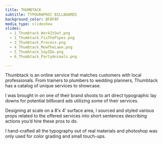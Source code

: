 ```yaml
---
title: THUMBTACK
subtitle: TYPOGRAPHIC BILLBOARDS
background_color: BFBFBF
media_type: slideshow
slides:
  - 1_Thumbtack_WorkItOut.png
  - 2_Thumbtack_FixThePipes.png
  - 3_Thumbtack_Process.png
  - 4_Thumbtack_MowTheLawn.png
  - 5_Thumbtack_SayIDo.png
  - 6_Thumbtack_PartyAnimals.png

---
```


<p>
Thumbtack is an online service that matches customers with local professionals. From trainers to plumbers to wedding planners, Thumbtack has a catalog of unique services to showcase.
</p>

<p>
I was brought in on one of their brand shoots to art direct typographic lay downs for potential billboard ads utilizing some of their services.
</p>

<p>
Designing at scale on a 8’x 4’ surface area, I sourced and styled various props related to the offered services into short sentences describing actions you’d hire these pros to do.
</p>

<p>
I hand-crafted all the typography out of real materials and photoshop was only used for color grading and small touch-ups.
</p>
